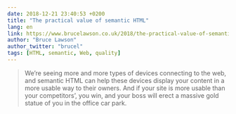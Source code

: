 ```yaml
---
date: 2018-12-21 23:40:53 +0200
title: "The practical value of semantic HTML"
lang: en
link: https://www.brucelawson.co.uk/2018/the-practical-value-of-semantic-html/
author: "Bruce Lawson"
author_twitter: "brucel"
tags: [HTML, semantic, Web, quality]
---
```


> We’re seeing more and more types of devices connecting to the web, and semantic HTML can help these devices display your content in a more usable way to their owners. And if your site is more usable than your competitors’, you win, and your boss will erect a massive gold statue of you in the office car park.
